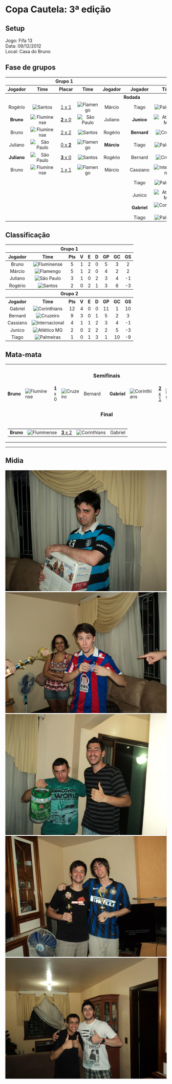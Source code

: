# Copa Cautela: 3ª edição

## Setup

Jogo: Fifa 13  
Data: 09/12/2012  
Local: Casa do Bruno  

## Fase de grupos

<table>
<thead>
  <tr>
    <th colspan="5" align="center">Grupo 1</th>
    <th></th>
    <th colspan="5" align="center">Grupo 2</th>
  </tr>
  <tr>
    <th>Jogador</th>
    <th>Time</th>
    <th>Placar</th>
    <th>Time</th>
    <th>Jogador</th>
    <th></th>
    <th>Jogador</th>
    <th>Time</th>
    <th>Placar</th>
    <th>Time</th>
    <th>Jogador</th>
  </tr>
  </thead>
<tbody align="center">
  <tr>
    <th colspan="11" align="center">Rodada</th>
  </tr>
  <tr>
    <td>Rogério</td>
    <td><img alt="Santos" src="https://s.glbimg.com/es/sde/f/organizacoes/2018/03/12/santos.svg" width="30" height="30"></td>
    <td><a href="https://www.youtube.com/watch?v=CXh4Dzlkcvo">1 x 1</a></td>
    <td><img alt="Flamengo" src="https://s.glbimg.com/es/sde/f/organizacoes/2018/03/11/flamengo.svg" width="30" height="30"></td>
    <td>Márcio</td>
    <td></td>
    <!-- Group 2 -->
    <td>Tiago</td>
    <td><img alt="Palmeiras" src="https://s.sde.globo.com/media/organizations/2019/07/06/Palmeiras.svg" width="30" height="30"></td>
    <td><a href="https://www.youtube.com/watch?v=zGO26JN7N5A">0 x <b>3</b></a></td>
    <td><img alt="Internacional" src="https://s.glbimg.com/es/sde/f/organizacoes/2018/03/11/internacional.svg" width="30" height="30"></td>
    <td><b>Cassiano</b></td>
  </tr>
  <tr>
    <td><b>Bruno<b></td>
    <td><img alt="Fluminense" src="https://s.glbimg.com/es/sde/f/organizacoes/2018/03/11/fluminense.svg" width="30" height="30"></td>
    <td><a href="https://www.youtube.com/watch?v=wdS1JyAQ4Is"><b>2</b> x 0</a></td>
    <td><img alt="São Paulo" src="https://s.glbimg.com/es/sde/f/organizacoes/2018/03/11/sao-paulo.svg" width="30" height="30"></td>
    <td>Juliano</td>
    <td />
    <!-- Group 2 -->
    <td><b>Junico<b></td>
    <td><img alt="Atlético MG" src="https://s.sde.globo.com/media/organizations/2018/03/10/atletico-mg.svg" width="30" height="30"></td>
    <td><a href="https://www.youtube.com/watch?v=CRgVRwFJkao">1 x <b>3</b></a></td>
    <td><img alt="Corinthians" src="https://s.glbimg.com/es/sde/f/organizacoes/2018/03/11/corinthians.svg" width="30" height="30"></td>
    <td>Gabriel</td>
  </tr>
  <tr>
    <td>Bruno</td>
    <td><img alt="Fluminense" src="https://s.glbimg.com/es/sde/f/organizacoes/2018/03/11/fluminense.svg" width="30" height="30"></td>
    <td><a href="https://www.youtube.com/watch?v=s-CDy5vleRw">2 x 2</a></td>
    <td><img alt="Santos" src="https://s.glbimg.com/es/sde/f/organizacoes/2018/03/12/santos.svg" width="30" height="30"></td>
    <td>Rogério</td>
    <td />
    <!-- Group 2 -->
    <td><b>Bernard</b></td>
    <td><img alt="Cruzeiro" src="https://s.glbimg.com/es/sde/f/organizacoes/2018/03/11/cruzeiro.svg" width="30" height="30"></td>
    <td><a href="https://www.youtube.com/watch?v=hlElp-gBMRI"><b>2</b> x 0</a></td>
    <td><img alt="Internacional" src="https://s.glbimg.com/es/sde/f/organizacoes/2018/03/11/internacional.svg" width="30" height="30"></td>
    <td>Cassiano</td>
  </tr>
  <tr>
    <td>Juliano</td>
    <td><img alt="São Paulo" src="https://s.glbimg.com/es/sde/f/organizacoes/2018/03/11/sao-paulo.svg" width="30" height="30"></td>
    <td><a href="https://www.youtube.com/watch?v=nJZcmv1L__0">0 x <b>2</b></a></td>
    <td><img alt="Flamengo" src="https://s.glbimg.com/es/sde/f/organizacoes/2018/03/11/flamengo.svg" width="30" height="30"></td>
    <td><b>Márcio</b></td>
    <td />
    <!-- Group 2 -->
    <td>Tiago</td>
    <td><img alt="Palmeiras" src="https://s.sde.globo.com/media/organizations/2019/07/06/Palmeiras.svg" width="30" height="30"></td>
    <td><a href="https://www.youtube.com/watch?v=zGO26JN7N5A">1 x 1</a></td>
    <td><img alt="Atlético MG" src="https://s.sde.globo.com/media/organizations/2018/03/10/atletico-mg.svg" width="30" height="30"></td>
    <td>Junico</td>
  </tr>
  <tr>
    <td><b>Juliano</b></td>
    <td><img alt="São Paulo" src="https://s.glbimg.com/es/sde/f/organizacoes/2018/03/11/sao-paulo.svg" width="30" height="30"></td>
    <td><a href="https://www.youtube.com/watch?v=nJZcmv1L__0"><b>3</b> x 0</a></td>
    <td><img alt="Santos" src="https://s.glbimg.com/es/sde/f/organizacoes/2018/03/12/santos.svg" width="30" height="30"></td>
    <td>Rogério</td>
    <td />
    <!-- Group 2 -->
    <td>Bernard</td>
    <td><img alt="Cruzeiro" src="https://s.glbimg.com/es/sde/f/organizacoes/2018/03/11/cruzeiro.svg" width="30" height="30"></td>
    <td><a href="https://www.youtube.com/watch?v=zGO26JN7N5A">0 x <b>2</b></a></td>
    <td><img alt="Corinthians" src="https://s.glbimg.com/es/sde/f/organizacoes/2018/03/11/corinthians.svg" width="30" height="30"></td>
    <td><b>Gabriel</b></td>
  </tr>
  <tr>
    <td>Bruno</td>
    <td><img alt="Fluminense" src="https://s.glbimg.com/es/sde/f/organizacoes/2018/03/11/fluminense.svg" width="30" height="30"></td>
    <td><a href="https://www.youtube.com/watch?v=5GnIECQlYSc">1 x 1</a></td>
    <td><img alt="Flamengo" src="https://s.glbimg.com/es/sde/f/organizacoes/2018/03/11/flamengo.svg" width="30" height="30"></td>
    <td>Márcio</td>
    <td />
    <!-- Group 2 -->
    <td>Cassiano</td>
    <td><img alt="Internacional" src="https://s.glbimg.com/es/sde/f/organizacoes/2018/03/11/internacional.svg" width="30" height="30"></td>
    <td><a href="https://www.youtube.com/watch?v=zGO26JN7N5A">0 x 0</a></td>
    <td><img alt="Atlético MG" src="https://s.sde.globo.com/media/organizations/2018/03/10/atletico-mg.svg" width="30" height="30"></td>
    <td>Junico</td>
  </tr>
  <tr>
    <td colspan="6"></td>
    <!-- Group 2 -->
    <td>Tiago</td>
    <td><img alt="Palmeiras" src="https://s.sde.globo.com/media/organizations/2019/07/06/Palmeiras.svg" width="30" height="30"></td>
    <td><a href="https://www.youtube.com/watch?v=zGO26JN7N5A">0 x <b>4</b></a></td>
    <td><img alt="Corinthians" src="https://s.glbimg.com/es/sde/f/organizacoes/2018/03/11/corinthians.svg" width="30" height="30"></td>
    <td><b>Gabriel</b></td>
  </tr>
  <tr>
    <td colspan="6"></td>
    <!-- Group 2 -->
    <td>Junico</td>
    <td><img alt="Atlético MG" src="https://s.sde.globo.com/media/organizations/2018/03/10/atletico-mg.svg" width="30" height="30"></td>
    <td><a href="https://www.youtube.com/watch?v=zGO26JN7N5A">0 x <b>1</b></a></td>
    <td><img alt="Cruzeiro" src="https://s.glbimg.com/es/sde/f/organizacoes/2018/03/11/cruzeiro.svg" width="30" height="30"></td>
    <td><b>Bernard</b></td>
  </tr>
  <tr>
    <td colspan="6"></td>
    <!-- Group 2 -->
    <td><b>Gabriel</b></td>
    <td><img alt="Corinthians" src="https://s.glbimg.com/es/sde/f/organizacoes/2018/03/11/corinthians.svg" width="30" height="30"></td>
    <td><a href="https://www.youtube.com/watch?v=zGO26JN7N5A"><b>2</b> x 0</a></td>
    <td><img alt="Internacional" src="https://s.glbimg.com/es/sde/f/organizacoes/2018/03/11/internacional.svg" width="30" height="30"></td>
    <td>Cassiano</td>
  </tr>
  <tr>
    <td colspan="6"></td>
    <!-- Group 2 -->
    <td>Tiago</td>
    <td><img alt="Palmeiras" src="https://s.sde.globo.com/media/organizations/2019/07/06/Palmeiras.svg" width="30" height="30"></td>
    <td><a href="https://www.youtube.com/watch?v=zGO26JN7N5A">0 x <b>2</b></a></td>
    <td><img alt="Cruzeiro" src="https://s.glbimg.com/es/sde/f/organizacoes/2018/03/11/cruzeiro.svg" width="30" height="30"></td>
    <td><b>Bernard</b></td>
  </tr>

</tbody>
</table>

## Classificação

<table>
<thead>
  <tr>
    <th colspan="9" align="center">Grupo 1</th>
  </tr>
  <tr>
    <th>Jogador</th>
    <th>Time</th>
    <th>Pts</th>
    <th>V</th>
    <th>E</th>
    <th>D</th>
    <th>GP</th>
    <th>GC</th>
    <th>GS</th>
  </tr>
</thead>
<tbody align="center">
  <tr>
    <td>Bruno</td>
    <td><img alt="Fluminense" src="https://s.glbimg.com/es/sde/f/organizacoes/2018/03/11/fluminense.svg" width="30" height="30"></td>
    <td>5</td>
    <td>1</td>
    <td>2</td>
    <td>0</td>
    <td>5</td>
    <td>3</td>
    <td>2</td>
  </tr>
  <tr>
    <td>Márcio</td>
    <td><img alt="Flamengo" src="https://s.glbimg.com/es/sde/f/organizacoes/2018/03/11/flamengo.svg" width="30" height="30"></td>
    <td>5</td>
    <td>1</td>
    <td>2</td>
    <td>0</td>
    <td>4</td>
    <td>2</td>
    <td>2</td>
  </tr>
  <tr>
    <td>Juliano</td>
    <td><img alt="São Paulo" src="https://s.glbimg.com/es/sde/f/organizacoes/2018/03/11/sao-paulo.svg" width="30" height="30"></td>
    <td>3</td>
    <td>1</td>
    <td>0</td>
    <td>2</td>
    <td>3</td>
    <td>4</td>
    <td>-1</td>
  </tr>
  <tr>
    <td>Rogério</td>
    <td><img alt="Santos" src="https://s.glbimg.com/es/sde/f/organizacoes/2018/03/12/santos.svg" width="30" height="30"></td>
    <td>2</td>
    <td>0</td>
    <td>2</td>
    <td>1</td>
    <td>3</td>
    <td>6</td>
    <td>-3</td>
  </tr>
  <tr>
    <th colspan="9" align="center">Grupo 2</th>
  </tr>
  <tr>
    <th>Jogador</th>
    <th>Time</th>
    <th>Pts</th>
    <th>V</th>
    <th>E</th>
    <th>D</th>
    <th>GP</th>
    <th>GC</th>
    <th>GS</th>
  </tr>
  <tr>
    <td>Gabriel</td>
    <td><img alt="Corinthians" src="https://s.glbimg.com/es/sde/f/organizacoes/2018/03/11/corinthians.svg" width="30" height="30"></td>
    <td>12</td>
    <td>4</td>
    <td>0</td>
    <td>0</td>
    <td>11</td>
    <td>1</td>
    <td>10</td>
  </tr>
  <tr>
    <td>Bernard</td>
    <td><img alt="Cruzeiro" src="https://s.glbimg.com/es/sde/f/organizacoes/2018/03/11/cruzeiro.svg" width="30" height="30"></td>
    <td>9</td>
    <td>3</td>
    <td>0</td>
    <td>1</td>
    <td>5</td>
    <td>2</td>
    <td>3</td>
  </tr>
  <tr>
    <td>Cassiano</td>
    <td><img alt="Internacional" src="https://s.glbimg.com/es/sde/f/organizacoes/2018/03/11/internacional.svg" width="30" height="30"></td>
    <td>4</td>
    <td>1</td>
    <td>1</td>
    <td>2</td>
    <td>3</td>
    <td>4</td>
    <td>-1</td>
  </tr>
  <tr>
    <td>Junico</td>
    <td><img alt="Atlético MG" src="https://s.sde.globo.com/media/organizations/2018/03/10/atletico-mg.svg" width="30" height="30"></td>
    <td>2</td>
    <td>0</td>
    <td>2</td>
    <td>2</td>
    <td>2</td>
    <td>5</td>
    <td>-3</td>
  </tr>
  <tr>
    <td>Tiago</td>
    <td><img alt="Palmeiras" src="https://s.sde.globo.com/media/organizations/2019/07/06/Palmeiras.svg" width="30" height="30"></td>
    <td>1</td>
    <td>0</td>
    <td>1</td>
    <td>3</td>
    <td>1</td>
    <td>10</td>
    <td>-9</td>
  </tr>
</tbody>
</table>


## Mata-mata

<table>
<tbody>
  <tr>
    <td colspan="11" align="center"><h3>Semifinais</h3></td>
  </tr>
  <tr>
    <td><b>Bruno</b></td>
    <td><img alt="Fluminense" src="https://s.glbimg.com/es/sde/f/organizacoes/2018/03/11/fluminense.svg" width="30" height="30"></td>
    <td><b>1</b> x 0</td>
    <td><img alt="Cruzeiro" src="https://s.glbimg.com/es/sde/f/organizacoes/2018/03/11/cruzeiro.svg" width="30" height="30"></td>
    <td>Bernard</td>
    <td />
    <!-- Group 2 -->
    <td><b>Gabriel</b></td>
    <td><img alt="Corinthians" src="https://s.glbimg.com/es/sde/f/organizacoes/2018/03/11/corinthians.svg" width="30" height="30"></td>
    <td><a href="https://www.youtube.com/watch?v=nZvoB_bRxqs"><b>2</b> x 1</a></td>
    <td><img alt="Flamengo" src="https://s.glbimg.com/es/sde/f/organizacoes/2018/03/11/flamengo.svg" width="30" height="30"></td>
    <td>Márcio</td>
  </tr>  
  <tr>
    <td colspan="11" align="center"><h3>Final</h3></td>
  </tr>
  <tr colspan="11" align="center">
    <td colspan="11" align="center">
      <table align="center">
      <tbody>
        <tr>
          <td><b>Bruno</b></td>
          <td><img alt="Fluminense" src="https://s.glbimg.com/es/sde/f/organizacoes/2018/03/11/fluminense.svg" width="30" height="30"></td>
          <td><a href="https://www.youtube.com/watch?v=-0i96QulC34"><b>3</b> x 2</a></td>
         <td><img alt="Corinthians" src="https://s.glbimg.com/es/sde/f/organizacoes/2018/03/11/corinthians.svg" width="30" height="30"></td>
          <td>Gabriel</td>
        </tr>
      </tbody>
      </table>
    </td>
  </tr>
</tbody>
</table>

---------------------------------------------


## Midia


![Alt text](src/edition3/133379_450791638302901_961671322_o.jpg)
![Alt text](src/edition3/169211_450791574969574_1692136549_o.jpg)
![Alt text](src/edition3/241928_450791721636226_1649062750_o.jpg)
![Alt text](src/edition3/265683_450791524969579_1256939295_o.jpg)
![Alt text](src/edition3/273004_450791764969555_1591812550_o.jpg)

